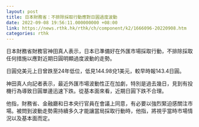```yaml
---
layout: post
title: 日本財務省：不排除採取行動應對日圓過度波動
date: 2022-09-08 19:56:11.000000000 +08:00
link: https://news.rthk.hk/rthk/ch/component/k2/1666096-20220908.htm
categories: rthk
---
```


日本財務省財務官神田真人表示，日本已準備好在外匯市場採取行動，不排除採取任何措施以應對近期日圓明顯過度波動的走勢。

日圓兌美元上日曾跌至24年低位，低見144.98兌1美元，較早時報143.4日圓。

神田真人向記者表示，最近外匯市場波動性正在加劇，特別是過去幾日，見到有投機行為導致日圓單邊迅速下跌。從基本面來看，近期日圓下跌不合理。

他指，財務省、金融廳和日本央行官員在會議上同意，有必要以強烈緊迫感關注市場。被問到波動走勢需持續多久才能讓當局採取行動時，他指，將視乎當時市場情況以及基本面而定。
